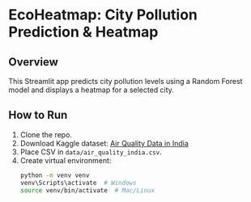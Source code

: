 # EcoHeatmap: City Pollution Prediction & Heatmap

## Overview
This Streamlit app predicts city pollution levels using a Random Forest model and displays a heatmap for a selected city.

## How to Run
1. Clone the repo.
2. Download Kaggle dataset: [Air Quality Data in India](https://www.kaggle.com/datasets/rohanrao/air-quality-data-in-india)
3. Place CSV in `data/air_quality_india.csv`.
4. Create virtual environment:
   ```bash
   python -m venv venv
   venv\Scripts\activate  # Windows
   source venv/bin/activate  # Mac/Linux

